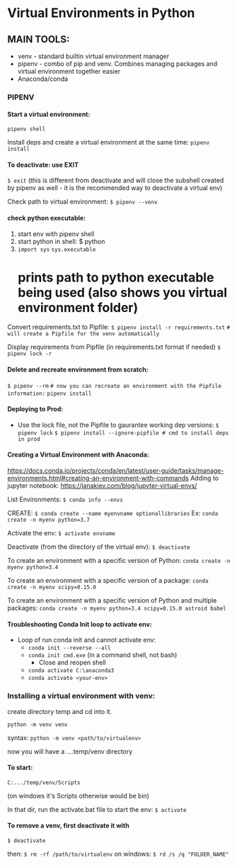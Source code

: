 # Virtual Environments in Python

## MAIN TOOLS:

- venv - standard builtin virtual environment manager
- pipenv - combo of pip and venv. Combines managing packages and virtual environment together easier
- Anaconda/conda

### PIPENV

#### Start a virtual environment:

`pipenv shell`

Install deps and create a virtual environment at the same time:
`pipenv install`

#### To deactivate: use EXIT

`$ exit`
(this is different from deactivate and will close the subshell created by pipenv as well - it is the recommended way to deactivate a virtual env)

Check path to virtual environment:
`$ pipenv --venv`

#### check python executable:

1. start env with pipenv shell
2. start python in shell: $ python
3. `import sys`
   `sys.executable`
   # prints path to python executable being used (also shows you virtual environment folder)

Convert requirements.txt to Pipfile:
`$ pipenv install -r requirements.txt`
`# will create a Pipfile for the venv automatically`

Display requirements from Pipfile (in requirements.txt format if needed)
`$ pipenv lock -r `

#### Delete and recreate environment from scratch:

`$ pipenv --rm`
`# now you can recreate an environment with the Pipfile information:`
`pipenv install`

#### Deploying to Prod:

- Use the lock file, not the Pipfile to gaurantee working dep versions:
  `$ pipenv lock`
  `$ pipenv install --ignore-pipfile # cmd to install deps in prod`

#### Creating a Virtual Environment with Anaconda:

https://docs.conda.io/projects/conda/en/latest/user-guide/tasks/manage-environments.html#creating-an-environment-with-commands
Adding to jupyter notebook: https://janakiev.com/blog/jupyter-virtual-envs/

List Environments:
`$ conda info --envs`

CREATE:
`$ conda create --name myenvname optionallibraries`
Ex: `conda create -n myenv python=3.7`

Activate the env:
`$ activate envname`

Deactivate (from the directory of the virtual env):
`$ deactivate`

To create an environment with a specific version of Python:
`conda create -n myenv python=3.4`

To create an environment with a specific version of a package:
`conda create -n myenv scipy=0.15.0`

To create an environment with a specific version of Python and multiple packages:
`conda create -n myenv python=3.4 scipy=0.15.0 astroid babel`

#### Troubleshooting Conda Init loop to activate env:

- Loop of run conda init and cannot activate env:
  - `conda init --reverse --all`
  - `conda init cmd.exe` (in a command shell, not bash)
    - Close and reopen shell
  - `conda activate C:\anaconda3`
  - `conda activate <your-env>`

### Installing a virtual environment with venv:

create directory temp and cd into it.

`python -m venv venv`

syntax: `python -m venv <path/to/virtualenv>`

now you will have a ....temp/venv directory

#### To start:

`C:.../temp/venv/Scripts`

(on windows it's Scripts otherwise would be bin)

In that dir, run the activate.bat file to start the env:
`$ activate`

#### To remove a venv, first deactivate it with

`$ deactivate`

then:
`$ rm -rf /path/to/virtualenv`
on windows: `$ rd /s /q "FOLDER_NAME"`

